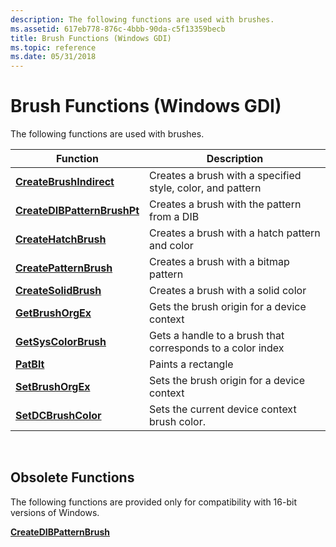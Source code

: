 ```yaml
---
description: The following functions are used with brushes.
ms.assetid: 617eb778-876c-4bbb-90da-c5f13359becb
title: Brush Functions (Windows GDI)
ms.topic: reference
ms.date: 05/31/2018
---
```


# Brush Functions (Windows GDI)

The following functions are used with brushes.



| Function                                                   | Description                                                |
|------------------------------------------------------------|------------------------------------------------------------|
| [**CreateBrushIndirect**](/windows/desktop/api/Wingdi/nf-wingdi-createbrushindirect)         | Creates a brush with a specified style, color, and pattern |
| [**CreateDIBPatternBrushPt**](/windows/desktop/api/Wingdi/nf-wingdi-createdibpatternbrushpt) | Creates a brush with the pattern from a DIB                |
| [**CreateHatchBrush**](/windows/desktop/api/Wingdi/nf-wingdi-createhatchbrush)               | Creates a brush with a hatch pattern and color             |
| [**CreatePatternBrush**](/windows/desktop/api/Wingdi/nf-wingdi-createpatternbrush)           | Creates a brush with a bitmap pattern                      |
| [**CreateSolidBrush**](/windows/desktop/api/Wingdi/nf-wingdi-createsolidbrush)               | Creates a brush with a solid color                         |
| [**GetBrushOrgEx**](/windows/desktop/api/Wingdi/nf-wingdi-getbrushorgex)                     | Gets the brush origin for a device context                 |
| [**GetSysColorBrush**](/windows/desktop/api/Winuser/nf-winuser-getsyscolorbrush)               | Gets a handle to a brush that corresponds to a color index |
| [**PatBlt**](/windows/desktop/api/Wingdi/nf-wingdi-patblt)                                   | Paints a rectangle                                         |
| [**SetBrushOrgEx**](/windows/desktop/api/Wingdi/nf-wingdi-setbrushorgex)                     | Sets the brush origin for a device context                 |
| [**SetDCBrushColor**](/windows/desktop/api/Wingdi/nf-wingdi-setdcbrushcolor)                 | Sets the current device context brush color.               |



 

## Obsolete Functions

The following functions are provided only for compatibility with 16-bit versions of Windows.

[**CreateDIBPatternBrush**](/windows/desktop/api/Wingdi/nf-wingdi-createdibpatternbrush)

 

 



